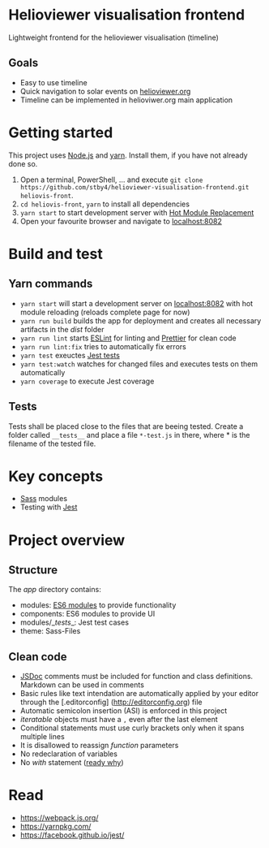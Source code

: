 # Helioviewer visualisation frontend
Lightweight frontend for the helioviewer visualisation (timeline)

## Goals
- Easy to use timeline
- Quick navigation to solar events on [helioviewer.org](http://helioviewer.org)
- Timeline can be implemented in helioviwer.org main application

# Getting started
This project uses [Node.js](https://nodejs.org/) and [yarn](https://yarnpkg.com/). Install them, if you have not already done so.
1. Open a terminal, PowerShell, ... and execute `git clone https://github.com/stby4/helioviewer-visualisation-frontend.git heliovis-front`.
1. `cd heliovis-front`, `yarn` to install all dependencies
2. `yarn start` to start development server with [Hot Module Replacement](https://webpack.js.org/concepts/hot-module-replacement/)
3. Open your favourite browser and navigate to [localhost:8082](http://localhost:8082)

# Build and test
## Yarn commands
- `yarn start` will start a development server on [localhost:8082](http://localhost:8082) with hot module reloading (reloads complete page for now)
- `yarn run build` builds the app for deployment and creates all necessary artifacts in the _dist_ folder
- `yarn run lint` starts [ESLint](https://eslint.org/) for linting and [Prettier](https://prettier.io) for clean code
- `yarn run lint:fix` tries to automatically fix errors
- `yarn test` exeuctes [Jest tests](http://facebook.github.io/jest/)
- `yarn test:watch` watches for changed files and executes tests on them automatically
- `yarn coverage` to execute Jest coverage

## Tests
Tests shall be placed close to the files that are beeing tested. Create a folder called `__tests__` and place a file `*-test.js` in there, where * is the filename of the tested file.

# Key concepts
- [Sass](http://sass-lang.com) modules
- Testing with [Jest](https://facebook.github.io/jest/)

# Project overview

## Structure
The _app_ directory contains:
- modules: [ES6 modules](https://developer.mozilla.org/en-US/docs/Web/JavaScript/Reference/Statements/import) to provide functionality
- components: ES6 modules to provide UI
- modules/\__tests__: Jest test cases
- theme: Sass-Files

## Clean code
- [JSDoc](http://usejsdoc.org/) comments must be included for function and class definitions. Markdown can be used in comments
- Basic rules like text intendation are automatically applied by your editor through the [.editorconfig]
  (http://editorconfig.org) file
- Automatic semicolon insertion (ASI) is enforced in this project
- _iteratable_ objects must have a `,` even after the last element
- Conditional statements must use curly brackets only when it spans multiple lines
- It is disallowed to reassign _function_ parameters
- No redeclaration of variables
- No _with_ statement ([ready why](https://yuiblog.com/blog/2006/04/11/with-statement-considered-harmful/))

# Read
- https://webpack.js.org/
- https://yarnpkg.com/
- https://facebook.github.io/jest/
